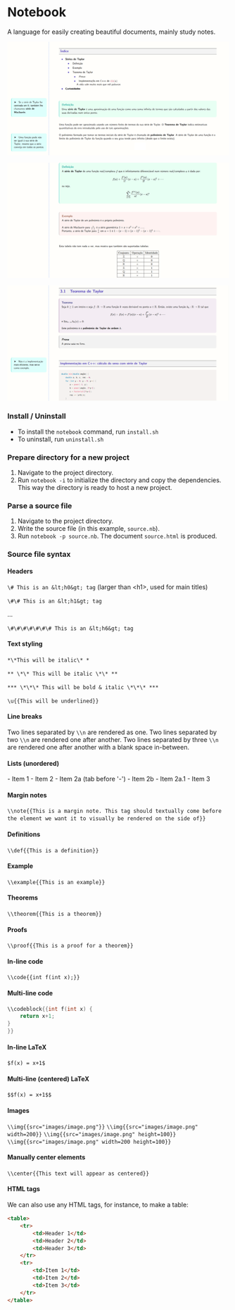 # Notebook
A language for easily creating beautiful documents, mainly study notes.

![Preview 1](preview1.png)

![Preview 2](preview2.png)

![Preview 3](preview3.png)



### Install / Uninstall
- To install the `notebook` command, run `install.sh`
- To uninstall, run `uninstall.sh`


### Prepare directory for a new project
1. Navigate to the project directory.
2. Run `notebook -i` to initialize the directory and copy the dependencies. This way the directory is ready to host a new project.


### Parse a source file
1. Navigate to the project directory.
2. Write the source file (in this example, `source.nb`).
3. Run `notebook -p source.nb`. The document `source.html` is produced.


### Source file syntax

#### Headers
`\# This is an &lt;h0&gt; tag` (larger than &lt;h1&gt;, used for main titles)

`\#\# This is an &lt;h1&gt; tag`

...

`\#\#\#\#\#\#\# This is an &lt;h6&gt; tag`

#### Text styling
`*\*This will be italic\* *`

`** \*\* This will be italic \*\* **`

`*** \*\*\* This will be bold & italic \*\*\* ***`

`\u{{This will be underlined}}`

#### Line breaks
Two lines separated by `\\n` are rendered as one.
Two lines separated by two `\\n` are rendered one after another.
Two lines separated by three `\\n` are rendered one after another with a blank space in-between.


#### Lists (unordered)
\- Item 1
\- Item 2
	\- Item 2a (tab before '-')
	\- Item 2b
		\- Item 2a.1
\- Item 3

#### Margin notes
`\\note{{This is a margin note. This tag should textually come before the element we want it to visually be rendered on the side of}}`

#### Definitions
`\\def{{This is a definition}}`

#### Example
`\\example{{This is an example}}`

#### Theorems
`\\theorem{{This is a theorem}}`

#### Proofs
`\\proof{{This is a proof for a theorem}}`

#### In-line code
`\\code{{int f(int x);}}`

#### Multi-line code
```c++
\\codeblock{{int f(int x) {
	return x+1;
}
}}
```

#### In-line LaTeX
`$f(x) = x+1$`

#### Multi-line (centered) LaTeX
`$$f(x) = x+1$$`

#### Images
`\\img{{src="images/image.png"}}`
`\\img{{src="images/image.png" width=200}}`
`\\img{{src="images/image.png" height=100}}`
`\\img{{src="images/image.png" width=200 height=100}}`

#### Manually center elements
`\\center{{This text will appear as centered}}`

#### HTML tags
We can also use any HTML tags, for instance, to make a table:

```html
<table>
	<tr>
		<td>Header 1</td>
		<td>Header 2</td>
		<td>Header 3</td>
	</tr>
	<tr>
		<td>Item 1</td>
		<td>Item 2</td>
		<td>Item 3</td>
	</tr>
</table>
```
